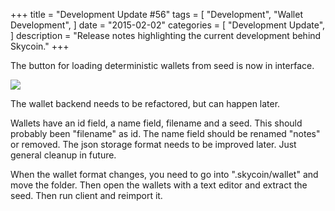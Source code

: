 +++
title = "Development Update #56"
tags = [
    "Development",
    "Wallet Development",
]
date = "2015-02-02"
categories = [
    "Development Update",
]
description = "Release notes highlighting the current development behind Skycoin."
+++

The button for loading deterministic wallets from seed is now in interface.

![](http://i.imgur.com/72R1j1u.png)

The wallet backend needs to be refactored, but can happen later.

Wallets have an id field, a name field, filename and a seed. This should probably been "filename" as id. The name field should be renamed "notes" or removed. The json storage format needs to be improved later. Just general cleanup in future.

When the wallet format changes, you need to go into ".skycoin/wallet" and move the folder. Then open the wallets with a text editor and extract the seed. Then run client and reimport it.
